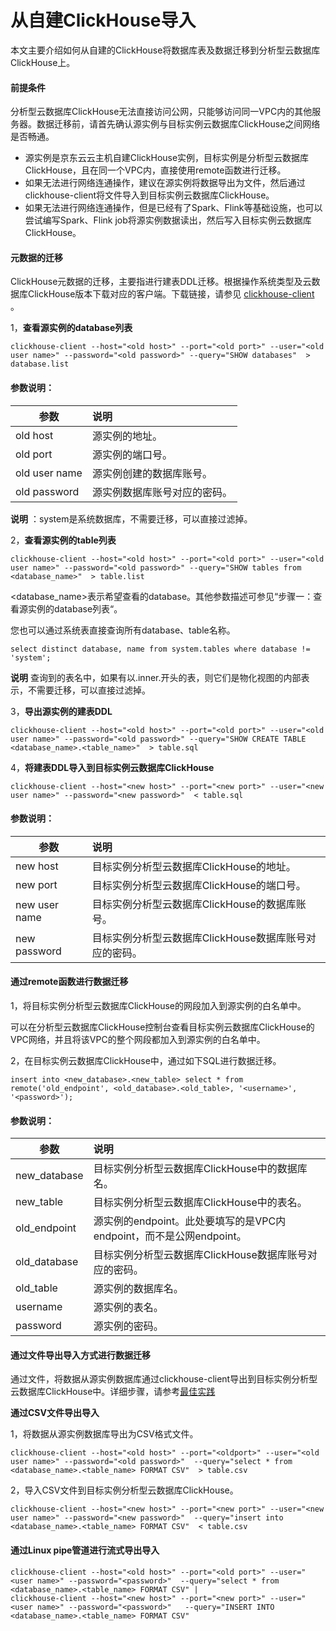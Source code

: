 # 从自建ClickHouse导入

本文主要介绍如何从自建的ClickHouse将数据库表及数据迁移到分析型云数据库ClickHouse上。

#### 前提条件

分析型云数据库ClickHouse无法直接访问公网，只能够访问同一VPC内的其他服务器。数据迁移前，请首先确认源实例与目标实例云数据库ClickHouse之间网络是否畅通。

- 源实例是京东云云主机自建ClickHouse实例，目标实例是分析型云数据库ClickHouse，且在同一个VPC内，直接使用remote函数进行迁移。
- 如果无法进行网络连通操作，建议在源实例将数据导出为文件，然后通过clickhouse-client将文件导入到目标实例云数据库ClickHouse。
- 如果无法进行网络连通操作，但是已经有了Spark、Flink等基础设施，也可以尝试编写Spark、Flink job将源实例数据读出，然后写入目标实例云数据库ClickHouse。



#### 元数据的迁移

ClickHouse元数据的迁移，主要指进行建表DDL迁移。根据操作系统类型及云数据库ClickHouse版本下载对应的客户端。下载链接，请参见 [clickhouse-client](https://clickhouse.com/docs/zh/getting-started/install/?spm=a2c4g.11186623.0.0.2156f3daJywCnC#install-from-deb-packages) 。

1，**查看源实例的database列表**

```
clickhouse-client --host="<old host>" --port="<old port>" --user="<old user name>" --password="<old password>" --query="SHOW databases"  > database.list
```

####     参数说明：

| 参数          | 说明                         |
| ------------- | :--------------------------- |
| old host      | 源实例的地址。               |
| old port      | 源实例的端口号。             |
| old user name | 源实例创建的数据库账号。     |
| old password  | 源实例数据库账号对应的密码。 |

**说明** ：system是系统数据库，不需要迁移，可以直接过滤掉。

2，**查看源实例的table列表**

```
clickhouse-client --host="<old host>" --port="<old port>" --user="<old user name>" --password="<old password>" --query="SHOW tables from <database_name>"  > table.list
```

<database_name>表示希望查看的database。其他参数描述可参见“步骤一：查看源实例的database列表“。

您也可以通过系统表直接查询所有database、table名称。

```
select distinct database, name from system.tables where database != 'system';
```

**说明** 查询到的表名中，如果有以.inner.开头的表，则它们是物化视图的内部表示，不需要迁移，可以直接过滤掉。

3，**导出源实例的建表DDL**

```
clickhouse-client --host="<old host>" --port="<old port>" --user="<old user name>" --password="<old password>" --query="SHOW CREATE TABLE <database_name>.<table_name>"  > table.sql
```

4，**将建表DDL导入到目标实例云数据库ClickHouse**

```
clickhouse-client --host="<new host>" --port="<new port>" --user="<new user name>" --password="<new password>"  < table.sql
```

####     参数说明：

| 参数          | 说明                                                   |
| ------------- | :----------------------------------------------------- |
| new host      | 目标实例分析型云数据库ClickHouse的地址。               |
| new port      | 目标实例分析型云数据库ClickHouse的端口号。             |
| new user name | 目标实例分析型云数据库ClickHouse的数据库账号。         |
| new password  | 目标实例分析型云数据库ClickHouse数据库账号对应的密码。 |



#### 通过remote函数进行数据迁移

1，将目标实例分析型云数据库ClickHouse的网段加入到源实例的白名单中。

可以在分析型云数据库ClickHouse控制台查看目标实例云数据库ClickHouse的VPC网络，并且将该VPC的整个网段都加入到源实例的白名单中。

2，在目标实例云数据库ClickHouse中，通过如下SQL进行数据迁移。

```
insert into <new_database>.<new_table> select * from remote('old_endpoint', <old_database>.<old_table>, '<username>', '<password>');
```

####     参数说明：

| 参数         | 说明                                                         |
| ------------ | :----------------------------------------------------------- |
| new_database | 目标实例分析型云数据库ClickHouse中的数据库名。               |
| new_table    | 目标实例分析型云数据库ClickHouse中的表名。                   |
| old_endpoint | 源实例的endpoint。此处要填写的是VPC内endpoint，而不是公网endpoint。 |
| old_database | 目标实例分析型云数据库ClickHouse数据库账号对应的密码。       |
| old_table    | 源实例的数据库名。                                           |
| username     | 源实例的表名。                                               |
| password     | 源实例的密码。                                               |



#### 通过文件导出导入方式进行数据迁移

通过文件，将数据从源实例数据库通过clickhouse-client导出到目标实例分析型云数据库ClickHouse中。详细步骤，请参考[最佳实践](https://docs.jdcloud.com/cn/jchdb/load-data-from-file)

**通过CSV文件导出导入**

1，将数据从源实例数据库导出为CSV格式文件。

```
clickhouse-client --host="<old host>" --port="<oldport>" --user="<old user name>" --password="<old password>"  --query="select * from <database_name>.<table_name> FORMAT CSV"  > table.csv
```

2，导入CSV文件到目标实例分析型云数据库ClickHouse。

```
clickhouse-client --host="<new host>" --port="<new port>" --user="<new user name>" --password="<new password>"  --query="insert into <database_name>.<table_name> FORMAT CSV"  < table.csv
```



#### 通过Linux pipe管道进行流式导出导入

```
clickhouse-client --host="<old host>" --port="<old port>" --user="<user name>" --password="<password>"  --query="select * from <database_name>.<table_name> FORMAT CSV" | 
clickhouse-client --host="<new host>" --port="<new port>" --user="<user name>" --password="<password>"   --query="INSERT INTO <database_name>.<table_name> FORMAT CSV"
```

